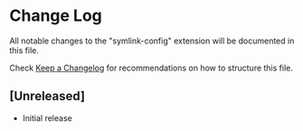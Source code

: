 # Change Log

All notable changes to the "symlink-config" extension will be documented in this file.

Check [Keep a Changelog](http://keepachangelog.com/) for recommendations on how to structure this file.

## [Unreleased]

- Initial release
